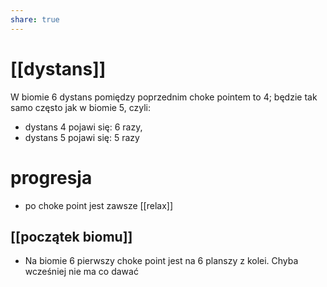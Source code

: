 ```yaml
---
share: true
---
```


# [[dystans]]
W biomie 6 dystans pomiędzy poprzednim choke pointem to 4; będzie tak samo często jak w biomie 5, czyli:
- dystans 4 pojawi się: 6 razy, 
- dystans 5 pojawi się: 5 razy

# progresja
- po choke point jest zawsze [[relax]]

## [[początek biomu]]
- Na biomie 6 pierwszy choke point jest na 6 planszy z kolei. Chyba wcześniej nie ma co dawać

